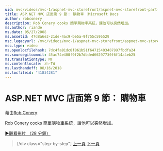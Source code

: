 ```yaml
---
uid: mvc/videos/mvc-1/aspnet-mvc-storefront/aspnet-mvc-storefront-part-9-the-shopping-cart
title: ASP.NET MVC 店面第 9 節： 購物車 |Microsoft Docs
author: robconery
description: Rob Conery cooks 簡單購物車系統，讓他可以突然增加。
ms.author: riande
ms.date: 05/27/2008
ms.assetid: 47d8a6e3-21de-4ac9-be5a-9f755c596529
msc.legacyurl: /mvc/videos/mvc-1/aspnet-mvc-storefront/aspnet-mvc-storefront-part-9-the-shopping-cart
msc.type: video
ms.openlocfilehash: 7dc4fa81dc8f861b51f64715403407997fbdfa24
ms.sourcegitcommit: 45ac74e400f9f2b7dbded66297730f6f14a4eb25
ms.translationtype: MT
ms.contentlocale: zh-TW
ms.lasthandoff: 08/16/2018
ms.locfileid: "41834281"
---
```

<a name="aspnet-mvc-storefront-part-9-the-shopping-cart"></a>ASP.NET MVC 店面第 9 節： 購物車
====================
藉由[Rob Conery](https://github.com/robconery)

Rob Conery cooks 簡單購物車系統，讓他可以突然增加。

[&#9654;觀看影片 （28 分鐘）](https://channel9.msdn.com/Blogs/ASP-NET-Site-Videos/aspnet-mvc-storefront-part-9-the-shopping-cart)

> [!div class="step-by-step"]
> [上一頁](aspnet-mvc-storefront-part-8-testing-controllers-iteration-1-complete.md)
> [下一頁](aspnet-mvc-storefront-part-10-shopping-cart-refactor-and-authorization.md)
